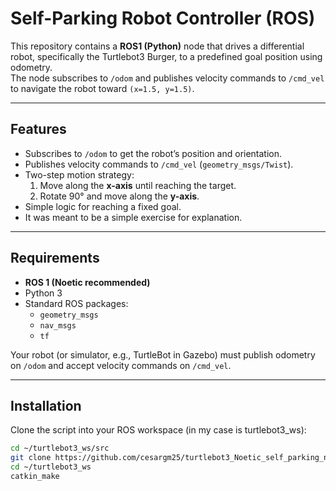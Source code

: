 # Self-Parking Robot Controller (ROS)

This repository contains a **ROS1 (Python)** node that drives a differential robot, specifically the Turtlebot3 Burger, to a predefined goal position using odometry.  
The node subscribes to `/odom` and publishes velocity commands to `/cmd_vel` to navigate the robot toward `(x=1.5, y=1.5)`.

---

## Features

- Subscribes to `/odom` to get the robot’s position and orientation.
- Publishes velocity commands to `/cmd_vel` (`geometry_msgs/Twist`).
- Two-step motion strategy:
  1. Move along the **x-axis** until reaching the target.
  2. Rotate 90° and move along the **y-axis**.
- Simple logic for reaching a fixed goal.
- It was meant to be a simple exercise for explanation. 

---

## Requirements

- **ROS 1 (Noetic recommended)**
- Python 3
- Standard ROS packages:
  - `geometry_msgs`
  - `nav_msgs`
  - `tf`

Your robot (or simulator, e.g., TurtleBot in Gazebo) must publish odometry on `/odom` and accept velocity commands on `/cmd_vel`.

---

## Installation

Clone the script into your ROS workspace (in my case is turtlebot3_ws):

```bash
cd ~/turtlebot3_ws/src
git clone https://github.com/cesargm25/turtlebot3_Noetic_self_parking_node.git
cd ~/turtlebot3_ws
catkin_make
